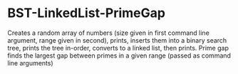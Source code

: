 # BST-LinkedList-PrimeGap
Creates a random array of numbers (size given in first command line argument, range given in second), prints, inserts them into a binary search tree, prints the tree in-order, converts to a linked list, then prints. Prime gap finds the largest gap between primes in a given range (passed as command line arguments)

